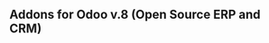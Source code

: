 Addons for Odoo v.8 (Open Source ERP and CRM)
------------------------------------------------------------
